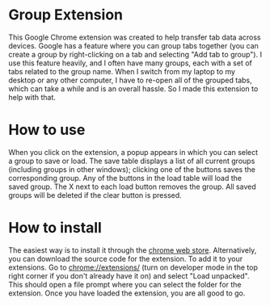 # Group Extension
 
This Google Chrome extension was created to help transfer tab data across devices. Google has a feature where you can group tabs together (you can create a group by right-clicking on a tab and selecting "Add tab to group"). I use this feature heavily, and I often have many groups, each with a set of tabs related to the group name. When I switch from my laptop to my desktop or any other computer, I have to re-open all of the grouped tabs, which can take a while and is an overall hassle. So I made this extension to help with that.

# How to use

When you click on the extension, a popup appears in which you can select a group to save or load. The save table displays a list of all current groups (including groups in other windows); clicking one of the buttons saves the corresponding group. Any of the buttons in the load table will load the saved group. The X next to each load button removes the group. All saved groups will be deleted if the clear button is pressed.

# How to install

The easiest way is to install it through the [chrome web store](https://chrome.google.com/webstore/detail/group-management/mipeplimdkiijcfjjkdgkhemfcpoaied?hl=en&authuser=0). Alternatively, you can download the source code for the extension. To add it to your extensions. Go to [chrome://extensions/](chrome://extensions/) (turn on developer mode in the top right corner if you don't already have it on) and select "Load unpacked". This should open a file prompt where you can select the folder for the extension. Once you have loaded the extension, you are all good to go.
